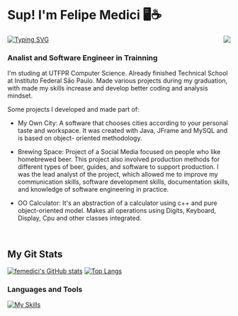 <h1 align="left" id="macropower-title">Sup! I'm Felipe Medici 🖥️☕</h1> <a href="https://git.io/typing-svg"><img src="https://readme-typing-svg.demolab.com?font=Source+Code+Pro&size=18&pause=1000&color=4EF7B4&width=435&lines=currently+working+as+backend+dev" alt="Typing SVG" /></a>

<img align="right" src="https://media4.giphy.com/media/v1.Y2lkPTc5MGI3NjExOTkzOTQ0OTE3Zjk3M2NkNzQ4N2FjMWU2NjM2NjU2M2RlYWI5OWE4MSZlcD12MV9pbnRlcm5hbF9naWZzX2dpZklkJmN0PWc/2SYqgPxMm2kbVe3y02/giphy.gif">

<h3 align="left">Analist and Software Engineer in Trainning</h3>

I'm studing at UTFPR Computer Science. Already finished Technical School at Instituto Federal São Paulo. 
Made various projects during my graduation, with made my skills increase and develop better coding and analysis mindset.

Some projects I developed and made part of:
- My Own City: A software that chooses cities according to your personal taste and workspace. It was created with Java, JFrame and MySQL and is based on object-       oriented methodology.

- Brewing Space: Project of a Social Media focused on people who like homebrewed beer. This project also involved production methods for different types of beer,       guides, and software to support production. 
I was the lead analyst of the project, which allowed me to improve my communication skills, software development skills, documentation skills, and knowledge of         software engineering in practice.

- OO Calculator: It's an abstraction of a calculator using c++ and pure object-oriented model. Makes all operations using Digits, Keyboard, Display, Cpu and other classes integrated.


<br>

<div> 
<h2 align="left" id="macropower-tech">My Git Stats</h2>
    
    
[![femedici's GitHub stats](https://github-readme-stats.vercel.app/api?username=femedici&show_icons=true&theme=dark)](https://github.com/anuraghazra/github-readme-stats)
[![Top Langs](https://github-readme-stats.vercel.app/api/top-langs/?username=femedici&theme=dark)](https://github.com/anuraghazra/github-readme-stats)

</div> 
<h3 align="left" id="macropower-tech">Languages and Tools</h3>

[![My Skills](https://skillicons.dev/icons?i=java,cs,c,cpp,mysql,php,html,css,ps)](https://skillicons.dev)
